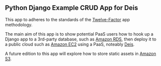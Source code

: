 ## Python Django Example CRUD App for Deis

This app to adheres to the standards of the [Twelve-Factor](http://12factor.net/) app methodology.

The main aim of this app is to show potential PaaS users how to hook up a Django app to a 3rd-party database, such as [Amazon RDS](http://aws.amazon.com/rds/), then deploy it to a public cloud such as [Amazon EC2](http://aws.amazon.com/ec2/) using a PaaS, noteably [Deis](http://deis.io).

A future edition to this app will explore how to store static assets in [Amazon S3](http://aws.amazon.com/s3/).